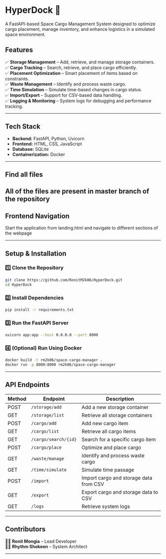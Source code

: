 # **HyperDock** 🚀  
A FastAPI-based Space Cargo Management System designed to optimize cargo placement, manage inventory, and enhance logistics in a simulated space environment.  

## **Features**  
✅ **Storage Management** – Add, retrieve, and manage storage containers.  
✅ **Cargo Tracking** – Search, retrieve, and place cargo efficiently.  
✅ **Placement Optimization** – Smart placement of items based on constraints.  
✅ **Waste Management** – Identify and process waste cargo.  
✅ **Time Simulation** – Simulate time-based changes in cargo status.  
✅ **Import/Export** – Support for CSV-based data handling.  
✅ **Logging & Monitoring** – System logs for debugging and performance tracking.  

---

## **Tech Stack**  
- **Backend:** FastAPI, Python, Uvicorn  
- **Frontend:** HTML, CSS, JavaScript  
- **Database:** SQLite  
- **Containerization:** Docker  

---

## **Find all files**  

All of the files are present in master branch of the repository 
---

## **Frontend Navigation**  

Start the application from landing.html and navigate to different sections of the webpage 

---

## **Setup & Installation**  

### **1️⃣ Clone the Repository**  
```bash
git clone https://github.com/RonitM2k06/HyperDock.git
cd HyperDock
```

### **2️⃣ Install Dependencies**  
```bash
pip install -r requirements.txt
```

### **3️⃣ Run the FastAPI Server**  
```bash
uvicorn app:app --host 0.0.0.0 --port 8000
```

### **4️⃣ (Optional) Run Using Docker**  
```bash
docker build -t rm2k06/space-cargo-manager .
docker run -p 8000:8000 rm2k06/space-cargo-manager
```

---

## **API Endpoints**  

| **Method** | **Endpoint**          | **Description**                           |
|-----------|----------------------|-------------------------------------------|
| POST      | `/storage/add`       | Add a new storage container              |
| GET       | `/storage/list`      | Retrieve all storage containers          |
| POST      | `/cargo/add`         | Add new cargo item                       |
| GET       | `/cargo/list`        | Retrieve all cargo items                 |
| GET       | `/cargo/search/{id}` | Search for a specific cargo item         |
| POST      | `/cargo/place`       | Optimize and place cargo                 |
| GET       | `/waste/manage`      | Identify and process waste cargo         |
| GET       | `/time/simulate`     | Simulate time passage                    |
| POST      | `/import`            | Import cargo and storage data from CSV   |
| GET       | `/export`            | Export cargo and storage data to CSV     |
| GET       | `/logs`              | Retrieve system logs                     |

---

## **Contributors**  
👨‍💻 **Ronit Mongia** – Lead Developer  
👨‍💻 **Rhythm Shokeen** – System Architect  

---
